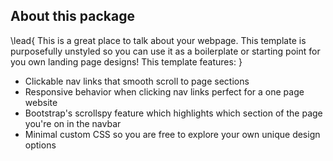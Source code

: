 ## About this package

\lead{
This is a great place to talk about your webpage. This template is purposefully unstyled so you can use it as a boilerplate or starting point for you own landing page designs! This template features:
}

* Clickable nav links that smooth scroll to page sections
* Responsive behavior when clicking nav links perfect for a one page website
* Bootstrap's scrollspy feature which highlights which section of the page you're on in the navbar
* Minimal custom CSS so you are free to explore your own unique design options
